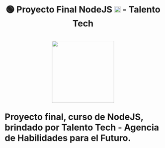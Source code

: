 <h1 align="center">
 🟢 Proyecto Final NodeJS <img src="https://cdn.jsdelivr.net/gh/devicons/devicon/icons/nodejs/nodejs-original.svg" alt="nodejs" width="20" height="20"/> - Talento Tech
<h1/> 
   
<p align="center">
   <picture>
      <source media="(prefers-color-scheme: dark)" srcset="https://nodejs.org/static/logos/nodejsLight.svg">
      <img src="https://nodejs.org/static/logos/nodejsDark.svg" width="200px">
    </picture>
</p>


Proyecto final, curso de NodeJS, brindado por Talento Tech - Agencia de Habilidades para el Futuro.
